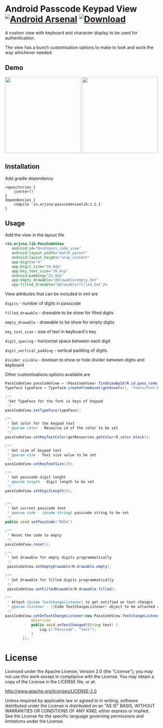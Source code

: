# Android Passcode Keypad View [![Android Arsenal](https://img.shields.io/badge/Android%20Arsenal-android--passcodeview-green.svg?style=true)](https://android-arsenal.com/details/1/4124) [ ![Download](https://api.bintray.com/packages/arjun-sna/maven/passcodeview/images/download.svg) ](https://bintray.com/arjun-sna/maven/passcodeview/_latestVersion)

A custom view with keyboard and character display to be used for authentication. 

The view has a bunch customisation options to make to look and work the way whichever needed.

## Demo
<img src="https://arjun-sna.github.io/raw/passcodeview_1.gif" width="250" />
<img src="https://arjun-sna.github.io/raw/passcodeview_2.gif" width="250" />

## Installation
Add gradle dependency
```
repositories {
    jcenter()
}
dependencies {
    compile 'in.arjsna:passcodeviewlib:1.2.1'
}

```

## Usage
 Add the view in the layout file

 ```xml
 <in.arjsna.lib.PassCodeView
    android:id="@+id/pass_code_view"
    android:layout_width="match_parent"
    android:layout_height="wrap_content"
    app:digits="4"
    app:digit_size="30.0dp"
    app:key_text_size="30.0sp"
    android:padding="25.0dp"
    app:empty_drawable="@drawable/empty_dot"
    app:filled_drawable="@drawable/filled_dot"/>

 ```

View attributes that can be included in xml are


`digits` - number of digits in passcode

`filled_drawable` - drawable to be show for filled digits

`empty_drawable` - drawable to be show for empty digits

`key_text_size` - size of text in keyboard's key

`digit_spacing` - horizontal space between each digit

`digit_vertical_padding` - vertical padding of digits

`divider_visible` - boolean to show or hide divider between digits and keyboard


Other customisations options available are

```java
PassCodeView passCodeView = (PassCodeView) findViewById(R.id.pass_code_view);
Typeface typeFace = Typeface.createFromAsset(getAssets(), "fonts/Font-Bold.ttf");

/**
 *Set TypeFace for the font in keys of keypad
 */
passCodeView.setTypeFace(typeFace);

/**
 * Set color for the keypad text
 * @param color - Resource id of the color to be set
 */
passCodeView.setKeyTextColor(getResources.getColor(R.color.black));

/**
 * Set size of keypad text
 * @param size - Text size value to be set
 */
passCodeView.setKeyTextSize(30);

/**
 * Set passcode digit lenght
 * @param length - digit length to be set
 */
passCodeView.setDigitLength(6);


/**
 * Set current passcode text
 * @param code - {@code String} passcode string to be set
 */
public void setPassCode("8854")

/**
 * Reset the code to empty
 */
passCodeView.reset();

/**
 * Set drawable for empty digits programmatically
 */
 passCodeView.setEmptyDrawable(R.drawable.empty);

/**
 * Set drawable for filled digits programmatically
 */
 passCodeView.setFilledDrawable(R.drawable.filled);

/**
 * Attach {@code TextChangeListener} to get notified on text changes
 * @param listener - {@Code TextChangeListener} object to be attached and notified
 */
passCodeView.setOnTextChangeListener(new PassCodeView.TextChangeListener() {
            @Override
            public void onTextChanged(String text) {
                Log.i("Passcode", "text");
            }
        }); 
```

License
=======

Licensed under the Apache License, Version 2.0 (the "License"); you may not use this work except in compliance with the License.
You may obtain a copy of the License in the LICENSE file, or at:

http://www.apache.org/licenses/LICENSE-2.0

Unless required by applicable law or agreed to in writing, software distributed under the License is distributed on an "AS IS" BASIS, WITHOUT WARRANTIES OR CONDITIONS OF ANY KIND, either express or implied. See the License for the specific language governing permissions and limitations under the License.

